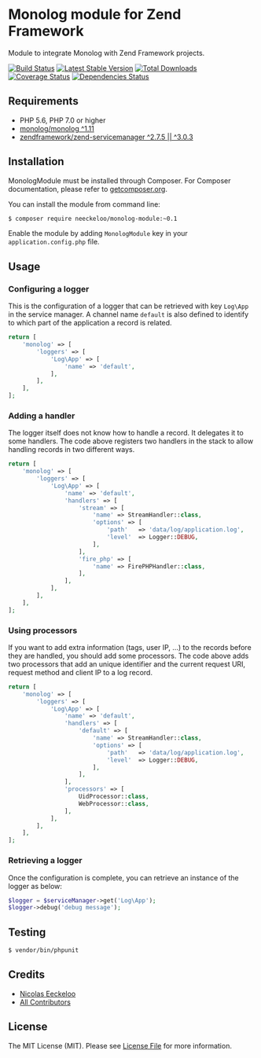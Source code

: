 Monolog module for Zend Framework
=================================

Module to integrate Monolog with Zend Framework projects.

[![Build Status](https://img.shields.io/travis/neeckeloo/MonologModule.svg?style=flat-square)](http://travis-ci.org/neeckeloo/MonologModule)
[![Latest Stable Version](http://img.shields.io/packagist/v/neeckeloo/monolog-module.svg?style=flat-square)](https://packagist.org/packages/neeckeloo/monolog-module)
[![Total Downloads](http://img.shields.io/packagist/dt/neeckeloo/monolog-module.svg?style=flat-square)](https://packagist.org/packages/neeckeloo/monolog-module)
[![Coverage Status](http://img.shields.io/coveralls/neeckeloo/MonologModule.svg?style=flat-square)](https://coveralls.io/r/neeckeloo/MonologModule)
[![Dependencies Status](https://www.versioneye.com/user/projects/5465c709f8a4ae1c9900010d/badge.svg?style=flat-square)](https://www.versioneye.com/user/projects/5465c709f8a4ae1c9900010d)

## Requirements

* PHP 5.6, PHP 7.0 or higher
* [monolog/monolog ^1.11](http://www.github.com/Seldaek/monolog)
* [zendframework/zend-servicemanager ^2.7.5 || ^3.0.3](https://github.com/zendframework/zend-servicemanager)

## Installation

MonologModule must be installed through Composer. For Composer documentation, please refer to [getcomposer.org](http://getcomposer.org).

You can install the module from command line:

```sh
$ composer require neeckeloo/monolog-module:~0.1
```

Enable the module by adding `MonologModule` key in your `application.config.php` file.

## Usage

### Configuring a logger

This is the configuration of a logger that can be retrieved with key ```Log\App``` in the service manager. A channel name ```default``` is also defined to identify to which part of the application a record is related.

```php
return [
    'monolog' => [
        'loggers' => [
            'Log\App' => [
                'name' => 'default',
            ],
        ],
    ],
];
```

### Adding a handler

The logger itself does not know how to handle a record. It delegates it to some handlers. The code above registers two handlers in the stack to allow handling records in two different ways.

```php
return [
    'monolog' => [
        'loggers' => [
            'Log\App' => [
                'name' => 'default',
                'handlers' => [
                    'stream' => [
                        'name' => StreamHandler::class,
                        'options' => [
                            'path'   => 'data/log/application.log',
                            'level'  => Logger::DEBUG,
                        ],
                    ],
                    'fire_php' => [
                        'name' => FirePHPHandler::class,
                    ],
                ],
            ],
        ],
    ],
];
```

### Using processors

If you want to add extra information (tags, user IP, ...) to the records before they are handled, you should add some processors. The code above adds two processors that add an unique identifier and the current request URI, request method and client IP to a log record.

```php
return [
    'monolog' => [
        'loggers' => [
            'Log\App' => [
                'name' => 'default',
                'handlers' => [
                    'default' => [
                        'name' => StreamHandler::class,
                        'options' => [
                            'path'   => 'data/log/application.log',
                            'level'  => Logger::DEBUG,
                        ],
                    ],
                ],
                'processors' => [
                    UidProcessor::class,
                    WebProcessor::class,
                ],
            ],
        ],
    ],
];
```

### Retrieving a logger

Once the configuration is complete, you can retrieve an instance of the logger as below:

```php
$logger = $serviceManager->get('Log\App');
$logger->debug('debug message');
```

## Testing

``` bash
$ vendor/bin/phpunit
```

## Credits

- [Nicolas Eeckeloo](https://github.com/neeckeloo)
- [All Contributors](https://github.com/RiskioFr/idempotency-module/contributors)

## License

The MIT License (MIT). Please see [License File](https://github.com/RiskioFr/tactician-module/blob/master/LICENSE) for more information.
